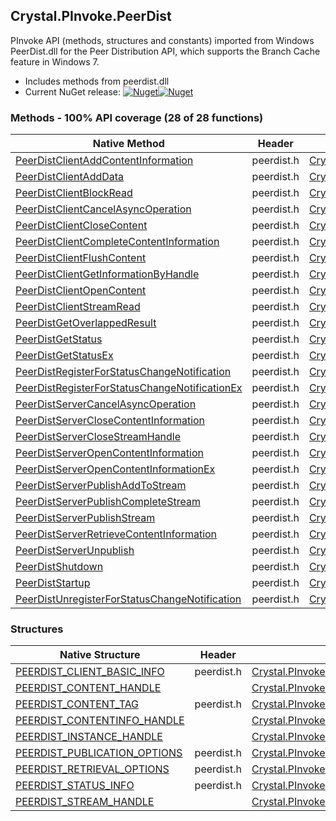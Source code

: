 ## Crystal.PInvoke.PeerDist  
PInvoke API (methods, structures and constants) imported from Windows PeerDist.dll for the Peer Distribution API, which supports the Branch Cache feature in Windows 7.

- Includes methods from peerdist.dll  
- Current NuGet release: [![Nuget](https://img.shields.io/nuget/v/Crystal.PInvoke.PeerDist?logo=nuget&style=flat-square)![Nuget](https://img.shields.io/nuget/dt/Crystal.PInvoke.PeerDist?label=%20&style=flat-square)](https://www.nuget.org/packages/Crystal.PInvoke.PeerDist)  
### Methods - 100% API coverage (28 of 28 functions)  
Native Method | Header | Managed Method  
--- | --- | ---  
[PeerDistClientAddContentInformation](https://www.google.com/search?num=5&q=PeerDistClientAddContentInformation+site%3Adocs.microsoft.com) | peerdist.h | [Crystal.PInvoke.PeerDist.PeerDistClientAddContentInformation](https://github.com/dahall/Crystal/search?l=C%23&q=PeerDistClientAddContentInformation)  
[PeerDistClientAddData](https://www.google.com/search?num=5&q=PeerDistClientAddData+site%3Adocs.microsoft.com) | peerdist.h | [Crystal.PInvoke.PeerDist.PeerDistClientAddData](https://github.com/dahall/Crystal/search?l=C%23&q=PeerDistClientAddData)  
[PeerDistClientBlockRead](https://www.google.com/search?num=5&q=PeerDistClientBlockRead+site%3Adocs.microsoft.com) | peerdist.h | [Crystal.PInvoke.PeerDist.PeerDistClientBlockRead](https://github.com/dahall/Crystal/search?l=C%23&q=PeerDistClientBlockRead)  
[PeerDistClientCancelAsyncOperation](https://www.google.com/search?num=5&q=PeerDistClientCancelAsyncOperation+site%3Adocs.microsoft.com) | peerdist.h | [Crystal.PInvoke.PeerDist.PeerDistClientCancelAsyncOperation](https://github.com/dahall/Crystal/search?l=C%23&q=PeerDistClientCancelAsyncOperation)  
[PeerDistClientCloseContent](https://www.google.com/search?num=5&q=PeerDistClientCloseContent+site%3Adocs.microsoft.com) | peerdist.h | [Crystal.PInvoke.PeerDist.PeerDistClientCloseContent](https://github.com/dahall/Crystal/search?l=C%23&q=PeerDistClientCloseContent)  
[PeerDistClientCompleteContentInformation](https://www.google.com/search?num=5&q=PeerDistClientCompleteContentInformation+site%3Adocs.microsoft.com) | peerdist.h | [Crystal.PInvoke.PeerDist.PeerDistClientCompleteContentInformation](https://github.com/dahall/Crystal/search?l=C%23&q=PeerDistClientCompleteContentInformation)  
[PeerDistClientFlushContent](https://www.google.com/search?num=5&q=PeerDistClientFlushContent+site%3Adocs.microsoft.com) | peerdist.h | [Crystal.PInvoke.PeerDist.PeerDistClientFlushContent](https://github.com/dahall/Crystal/search?l=C%23&q=PeerDistClientFlushContent)  
[PeerDistClientGetInformationByHandle](https://www.google.com/search?num=5&q=PeerDistClientGetInformationByHandle+site%3Adocs.microsoft.com) | peerdist.h | [Crystal.PInvoke.PeerDist.PeerDistClientGetInformationByHandle](https://github.com/dahall/Crystal/search?l=C%23&q=PeerDistClientGetInformationByHandle)  
[PeerDistClientOpenContent](https://www.google.com/search?num=5&q=PeerDistClientOpenContent+site%3Adocs.microsoft.com) | peerdist.h | [Crystal.PInvoke.PeerDist.PeerDistClientOpenContent](https://github.com/dahall/Crystal/search?l=C%23&q=PeerDistClientOpenContent)  
[PeerDistClientStreamRead](https://www.google.com/search?num=5&q=PeerDistClientStreamRead+site%3Adocs.microsoft.com) | peerdist.h | [Crystal.PInvoke.PeerDist.PeerDistClientStreamRead](https://github.com/dahall/Crystal/search?l=C%23&q=PeerDistClientStreamRead)  
[PeerDistGetOverlappedResult](https://www.google.com/search?num=5&q=PeerDistGetOverlappedResult+site%3Adocs.microsoft.com) | peerdist.h | [Crystal.PInvoke.PeerDist.PeerDistGetOverlappedResult](https://github.com/dahall/Crystal/search?l=C%23&q=PeerDistGetOverlappedResult)  
[PeerDistGetStatus](https://www.google.com/search?num=5&q=PeerDistGetStatus+site%3Adocs.microsoft.com) | peerdist.h | [Crystal.PInvoke.PeerDist.PeerDistGetStatus](https://github.com/dahall/Crystal/search?l=C%23&q=PeerDistGetStatus)  
[PeerDistGetStatusEx](https://www.google.com/search?num=5&q=PeerDistGetStatusEx+site%3Adocs.microsoft.com) | peerdist.h | [Crystal.PInvoke.PeerDist.PeerDistGetStatusEx](https://github.com/dahall/Crystal/search?l=C%23&q=PeerDistGetStatusEx)  
[PeerDistRegisterForStatusChangeNotification](https://www.google.com/search?num=5&q=PeerDistRegisterForStatusChangeNotification+site%3Adocs.microsoft.com) | peerdist.h | [Crystal.PInvoke.PeerDist.PeerDistRegisterForStatusChangeNotification](https://github.com/dahall/Crystal/search?l=C%23&q=PeerDistRegisterForStatusChangeNotification)  
[PeerDistRegisterForStatusChangeNotificationEx](https://www.google.com/search?num=5&q=PeerDistRegisterForStatusChangeNotificationEx+site%3Adocs.microsoft.com) | peerdist.h | [Crystal.PInvoke.PeerDist.PeerDistRegisterForStatusChangeNotificationEx](https://github.com/dahall/Crystal/search?l=C%23&q=PeerDistRegisterForStatusChangeNotificationEx)  
[PeerDistServerCancelAsyncOperation](https://www.google.com/search?num=5&q=PeerDistServerCancelAsyncOperation+site%3Adocs.microsoft.com) | peerdist.h | [Crystal.PInvoke.PeerDist.PeerDistServerCancelAsyncOperation](https://github.com/dahall/Crystal/search?l=C%23&q=PeerDistServerCancelAsyncOperation)  
[PeerDistServerCloseContentInformation](https://www.google.com/search?num=5&q=PeerDistServerCloseContentInformation+site%3Adocs.microsoft.com) | peerdist.h | [Crystal.PInvoke.PeerDist.PeerDistServerCloseContentInformation](https://github.com/dahall/Crystal/search?l=C%23&q=PeerDistServerCloseContentInformation)  
[PeerDistServerCloseStreamHandle](https://www.google.com/search?num=5&q=PeerDistServerCloseStreamHandle+site%3Adocs.microsoft.com) | peerdist.h | [Crystal.PInvoke.PeerDist.PeerDistServerCloseStreamHandle](https://github.com/dahall/Crystal/search?l=C%23&q=PeerDistServerCloseStreamHandle)  
[PeerDistServerOpenContentInformation](https://www.google.com/search?num=5&q=PeerDistServerOpenContentInformation+site%3Adocs.microsoft.com) | peerdist.h | [Crystal.PInvoke.PeerDist.PeerDistServerOpenContentInformation](https://github.com/dahall/Crystal/search?l=C%23&q=PeerDistServerOpenContentInformation)  
[PeerDistServerOpenContentInformationEx](https://www.google.com/search?num=5&q=PeerDistServerOpenContentInformationEx+site%3Adocs.microsoft.com) | peerdist.h | [Crystal.PInvoke.PeerDist.PeerDistServerOpenContentInformationEx](https://github.com/dahall/Crystal/search?l=C%23&q=PeerDistServerOpenContentInformationEx)  
[PeerDistServerPublishAddToStream](https://www.google.com/search?num=5&q=PeerDistServerPublishAddToStream+site%3Adocs.microsoft.com) | peerdist.h | [Crystal.PInvoke.PeerDist.PeerDistServerPublishAddToStream](https://github.com/dahall/Crystal/search?l=C%23&q=PeerDistServerPublishAddToStream)  
[PeerDistServerPublishCompleteStream](https://www.google.com/search?num=5&q=PeerDistServerPublishCompleteStream+site%3Adocs.microsoft.com) | peerdist.h | [Crystal.PInvoke.PeerDist.PeerDistServerPublishCompleteStream](https://github.com/dahall/Crystal/search?l=C%23&q=PeerDistServerPublishCompleteStream)  
[PeerDistServerPublishStream](https://www.google.com/search?num=5&q=PeerDistServerPublishStream+site%3Adocs.microsoft.com) | peerdist.h | [Crystal.PInvoke.PeerDist.PeerDistServerPublishStream](https://github.com/dahall/Crystal/search?l=C%23&q=PeerDistServerPublishStream)  
[PeerDistServerRetrieveContentInformation](https://www.google.com/search?num=5&q=PeerDistServerRetrieveContentInformation+site%3Adocs.microsoft.com) | peerdist.h | [Crystal.PInvoke.PeerDist.PeerDistServerRetrieveContentInformation](https://github.com/dahall/Crystal/search?l=C%23&q=PeerDistServerRetrieveContentInformation)  
[PeerDistServerUnpublish](https://www.google.com/search?num=5&q=PeerDistServerUnpublish+site%3Adocs.microsoft.com) | peerdist.h | [Crystal.PInvoke.PeerDist.PeerDistServerUnpublish](https://github.com/dahall/Crystal/search?l=C%23&q=PeerDistServerUnpublish)  
[PeerDistShutdown](https://www.google.com/search?num=5&q=PeerDistShutdown+site%3Adocs.microsoft.com) | peerdist.h | [Crystal.PInvoke.PeerDist.PeerDistShutdown](https://github.com/dahall/Crystal/search?l=C%23&q=PeerDistShutdown)  
[PeerDistStartup](https://www.google.com/search?num=5&q=PeerDistStartup+site%3Adocs.microsoft.com) | peerdist.h | [Crystal.PInvoke.PeerDist.PeerDistStartup](https://github.com/dahall/Crystal/search?l=C%23&q=PeerDistStartup)  
[PeerDistUnregisterForStatusChangeNotification](https://www.google.com/search?num=5&q=PeerDistUnregisterForStatusChangeNotification+site%3Adocs.microsoft.com) | peerdist.h | [Crystal.PInvoke.PeerDist.PeerDistUnregisterForStatusChangeNotification](https://github.com/dahall/Crystal/search?l=C%23&q=PeerDistUnregisterForStatusChangeNotification)  
### Structures  
Native Structure | Header | Managed Structure  
--- | --- | ---  
[PEERDIST_CLIENT_BASIC_INFO](https://www.google.com/search?num=5&q=PEERDIST_CLIENT_BASIC_INFO+site%3Adocs.microsoft.com) | peerdist.h | [Crystal.PInvoke.PeerDist.PEERDIST_CLIENT_BASIC_INFO](https://github.com/dahall/Crystal/search?l=C%23&q=PEERDIST_CLIENT_BASIC_INFO)  
[PEERDIST_CONTENT_HANDLE](https://www.google.com/search?num=5&q=PEERDIST_CONTENT_HANDLE+site%3Adocs.microsoft.com) |  | [Crystal.PInvoke.PeerDist.PEERDIST_CONTENT_HANDLE](https://github.com/dahall/Crystal/search?l=C%23&q=PEERDIST_CONTENT_HANDLE)  
[PEERDIST_CONTENT_TAG](https://www.google.com/search?num=5&q=PEERDIST_CONTENT_TAG+site%3Adocs.microsoft.com) | peerdist.h | [Crystal.PInvoke.PeerDist.PEERDIST_CONTENT_TAG](https://github.com/dahall/Crystal/search?l=C%23&q=PEERDIST_CONTENT_TAG)  
[PEERDIST_CONTENTINFO_HANDLE](https://www.google.com/search?num=5&q=PEERDIST_CONTENTINFO_HANDLE+site%3Adocs.microsoft.com) |  | [Crystal.PInvoke.PeerDist.PEERDIST_CONTENTINFO_HANDLE](https://github.com/dahall/Crystal/search?l=C%23&q=PEERDIST_CONTENTINFO_HANDLE)  
[PEERDIST_INSTANCE_HANDLE](https://www.google.com/search?num=5&q=PEERDIST_INSTANCE_HANDLE+site%3Adocs.microsoft.com) |  | [Crystal.PInvoke.PeerDist.PEERDIST_INSTANCE_HANDLE](https://github.com/dahall/Crystal/search?l=C%23&q=PEERDIST_INSTANCE_HANDLE)  
[PEERDIST_PUBLICATION_OPTIONS](https://www.google.com/search?num=5&q=PEERDIST_PUBLICATION_OPTIONS+site%3Adocs.microsoft.com) | peerdist.h | [Crystal.PInvoke.PeerDist.PEERDIST_PUBLICATION_OPTIONS](https://github.com/dahall/Crystal/search?l=C%23&q=PEERDIST_PUBLICATION_OPTIONS)  
[PEERDIST_RETRIEVAL_OPTIONS](https://www.google.com/search?num=5&q=PEERDIST_RETRIEVAL_OPTIONS+site%3Adocs.microsoft.com) | peerdist.h | [Crystal.PInvoke.PeerDist.PEERDIST_RETRIEVAL_OPTIONS](https://github.com/dahall/Crystal/search?l=C%23&q=PEERDIST_RETRIEVAL_OPTIONS)  
[PEERDIST_STATUS_INFO](https://www.google.com/search?num=5&q=PEERDIST_STATUS_INFO+site%3Adocs.microsoft.com) | peerdist.h | [Crystal.PInvoke.PeerDist.PEERDIST_STATUS_INFO](https://github.com/dahall/Crystal/search?l=C%23&q=PEERDIST_STATUS_INFO)  
[PEERDIST_STREAM_HANDLE](https://www.google.com/search?num=5&q=PEERDIST_STREAM_HANDLE+site%3Adocs.microsoft.com) |  | [Crystal.PInvoke.PeerDist.PEERDIST_STREAM_HANDLE](https://github.com/dahall/Crystal/search?l=C%23&q=PEERDIST_STREAM_HANDLE)  
